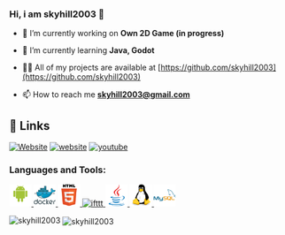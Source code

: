 ### Hi, i am skyhill2003 👋

- 🔭 I’m currently working on **Own 2D Game (in progress)**

- 🌱 I’m currently learning **Java, Godot**

- 👨‍💻 All of my projects are available at [https://github.com/skyhill2003](https://github.com/skyhill2003)

- 📫 How to reach me **skyhill2003@gmail.com**

##  🔗 Links

[![Website](https://img.shields.io/website?label=skyhill2003.de&style=for-the-badge&url=http%3A%2F%2Fskyhill2003.de)](http://skyhill2003.de)
[![website](https://img.shields.io/badge/website-000?style=for-the-badge&logo=ko-fi&logoColor=white)](https://skyhill2003.de/)
[![youtube](https://img.shields.io/badge/youtube-f44336?style=for-the-badge&logo=youtube&logoColor=white)](https://youtube.com/skyhill2003/)


<h3 align="left">Languages and Tools:</h3>
<p align="left"> <a href="https://developer.android.com" target="_blank" rel="noreferrer"> <img src="https://raw.githubusercontent.com/devicons/devicon/master/icons/android/android-original-wordmark.svg" alt="android" width="40" height="40"/> </a> <a href="https://www.docker.com/" target="_blank" rel="noreferrer"> <img src="https://raw.githubusercontent.com/devicons/devicon/master/icons/docker/docker-original-wordmark.svg" alt="docker" width="40" height="40"/> </a> <a href="https://www.w3.org/html/" target="_blank" rel="noreferrer"> <img src="https://raw.githubusercontent.com/devicons/devicon/master/icons/html5/html5-original-wordmark.svg" alt="html5" width="40" height="40"/> </a> <a href="https://ifttt.com/" target="_blank" rel="noreferrer"> <img src="https://www.vectorlogo.zone/logos/ifttt/ifttt-ar21.svg" alt="ifttt" width="40" height="40"/> </a> <a href="https://www.java.com" target="_blank" rel="noreferrer"> <img src="https://raw.githubusercontent.com/devicons/devicon/master/icons/java/java-original.svg" alt="java" width="40" height="40"/> </a> <a href="https://www.linux.org/" target="_blank" rel="noreferrer"> <img src="https://raw.githubusercontent.com/devicons/devicon/master/icons/linux/linux-original.svg" alt="linux" width="40" height="40"/> </a> <a href="https://www.mysql.com/" target="_blank" rel="noreferrer"> <img src="https://raw.githubusercontent.com/devicons/devicon/master/icons/mysql/mysql-original-wordmark.svg" alt="mysql" width="40" height="40"/> </a> </p>

<p><img align="left" src="https://github-readme-stats.vercel.app/api/top-langs?username=skyhill2003&show_icons=true&locale=en&layout=compact" alt="skyhill2003" /></p>

<p>&nbsp;<img align="center" src="https://github-readme-stats.vercel.app/api?username=skyhill2003&show_icons=true&locale=en" alt="skyhill2003" /></p>
